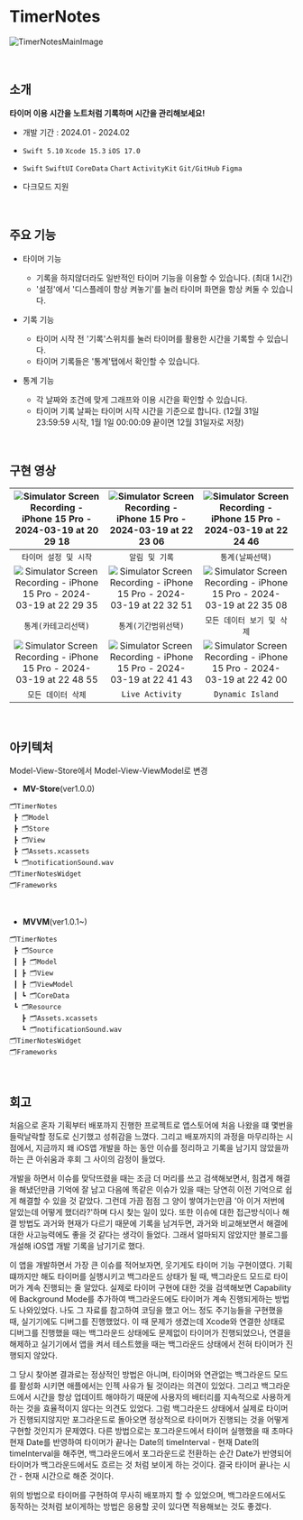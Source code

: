 # TimerNotes

![TimerNotesMainImage](https://github.com/sikim4991/TimerNotes/assets/73647861/f0229f8c-d86c-43c7-b8ae-0a81302becb4)

<br>

## 소개

__타이머 이용 시간을 노트처럼 기록하며 시간을 관리해보세요!__

- 개발 기간 : 2024.01 - 2024.02

- `Swift 5.10` `Xcode 15.3` `iOS 17.0`

- `Swift` `SwiftUI` `CoreData` `Chart` `ActivityKit` `Git/GitHub` `Figma`

- 다크모드 지원

<br>

## 주요 기능

- 타이머 기능
  - 기록을 하지않더라도 일반적인 타이머 기능을 이용할 수 있습니다. (최대 1시간)
  - '설정'에서 '디스플레이 항상 켜놓기'를 눌러 타이머 화면을 항상 켜둘 수 있습니다.

- 기록 기능
  - 타이머 시작 전 '기록'스위치를 눌러 타이머를 활용한 시간을 기록할 수 있습니다.
  - 타이머 기록들은 '통계'탭에서 확인할 수 있습니다.

- 통계 기능
  - 각 날짜와 조건에 맞게 그래프와 이용 시간을 확인할 수 있습니다.
  - 타이머 기록 날짜는 타이머 시작 시간을 기준으로 합니다. (12월 31일 23:59:59 시작, 1월 1일 00:00:09 끝이면 12월 31일자로 저장)
 
<br>

## 구현 영상

|![Simulator Screen Recording - iPhone 15 Pro - 2024-03-19 at 20 29 18](https://github.com/APP-iOS2/final-billbuddy/assets/73647861/02dcb24a-091d-4d9f-9f8c-57085fb979be)|![Simulator Screen Recording - iPhone 15 Pro - 2024-03-19 at 22 23 06](https://github.com/APP-iOS2/final-billbuddy/assets/73647861/2ae70320-bf76-49a7-a79f-c50a9d8aab50)|![Simulator Screen Recording - iPhone 15 Pro - 2024-03-19 at 22 24 46](https://github.com/APP-iOS2/final-billbuddy/assets/73647861/1f6d68bc-8d9c-4eb8-a5f3-311446dd6751)|
| :---: | :---: | :---: |
|`타이머 설정 및 시작`|`알림 및 기록`|`통계(날짜선택)`|
|![Simulator Screen Recording - iPhone 15 Pro - 2024-03-19 at 22 29 35](https://github.com/APP-iOS2/final-billbuddy/assets/73647861/c5f1a9ab-fc2a-447b-87e0-875138f52747)|![Simulator Screen Recording - iPhone 15 Pro - 2024-03-19 at 22 32 51](https://github.com/APP-iOS2/final-billbuddy/assets/73647861/6541561d-3aef-4606-8331-695616bf9f81)|![Simulator Screen Recording - iPhone 15 Pro - 2024-03-19 at 22 35 08](https://github.com/APP-iOS2/final-billbuddy/assets/73647861/1f187504-a245-4691-bb81-02f1722f1d23)|
|`통계(카테고리선택)`|`통계(기간범위선택)`|`모든 데이터 보기 및 삭제`|
|![Simulator Screen Recording - iPhone 15 Pro - 2024-03-19 at 22 48 55](https://github.com/APP-iOS2/final-billbuddy/assets/73647861/32dcecc0-50f1-4974-a03f-672daf48b03d)|![Simulator Screen Recording - iPhone 15 Pro - 2024-03-19 at 22 41 43](https://github.com/APP-iOS2/final-billbuddy/assets/73647861/01229be5-4e08-4eb5-99bd-75cf8ee52f43)|![Simulator Screen Recording - iPhone 15 Pro - 2024-03-19 at 22 42 00](https://github.com/APP-iOS2/final-billbuddy/assets/73647861/4a9454a6-48d0-45e2-868f-7dbce58bb078)|
|`모든 데이터 삭제`|`Live Activity`|`Dynamic Island`|

<br>

## 아키텍처

Model-View-Store에서 Model-View-ViewModel로 변경

- __MV-Store__(ver1.0.0)
```
🗂TimerNotes
 ┣ 🗂Model
 ┣ 🗂Store
 ┣ 🗂View
 ┣ 🗂Assets.xcassets
 ┗ 🗂notificationSound.wav
🗂TimerNotesWidget
🗂Frameworks
```

<br>

- __MVVM__(ver1.0.1~)
```
🗂TimerNotes
 ┣ 🗂Source
 ┃ ┣ 🗂Model
 ┃ ┣ 🗂View
 ┃ ┣ 🗂ViewModel
 ┃ ┗ 🗂CoreData
 ┗ 🗂Resource
   ┣ 🗂Assets.xcassets
   ┗ 🗂notificationSound.wav
🗂TimerNotesWidget
🗂Frameworks
```

<br>

## 회고

 처음으로 혼자 기획부터 배포까지 진행한 프로젝트로 앱스토어에 처음 나왔을 떄 몇번을 들락날락할 정도로 신기했고 성취감을 느꼈다.
 그리고 배포까지의 과정을 마무리하는 시점에서, 지금까지 왜 iOS앱 개발을 하는 동안 이슈를 정리하고 기록을 남기지 않았을까 하는 큰 아쉬움과 후회 그 사이의 감정이 들었다.

 개발을 하면서 이슈를 맞닥뜨렸을 때는 조금 더 머리를 쓰고 검색해보면서, 힘겹게 해결을 해냈던만큼 기억에 잘 남고 다음에 똑같은 이슈가 있을 때는 당연히 이전 기억으로 쉽게 해결할 수 있을 것 같았다.
 그런데 가끔 점점 그 양이 쌓여가는만큼  '아 이거 저번에 알았는데 어떻게 했더라?'하며 다시 찾는 일이 있다. 또한 이슈에 대한 접근방식이나 해결 방법도 과거와 현재가 다르기 때문에 기록을 남겨두면, 과거와 비교해보면서 해결에 대한 사고능력에도 좋을 것 같다는 생각이 들었다.
 그래서 얼마되지 않았지만 블로그를 개설해 iOS앱 개발 기록을 남기기로 했다.

 이 앱을 개발하면서 가장 큰 이슈를 적어보자면, 웃기게도 타이머 기능 구현이였다. 기획 떄까지만 해도 타이머를 실행시키고 백그라운드 상태가 될 때, 백그라운드 모드로 타이머가 계속 진행되는 줄 알았다.
 실제로 타이머 구현에 대한 것을 검색해보면 Capability에 Background Mode를 추가하여 백그라운드에도 타이머가 계속 진행되게하는 방법도 나와있었다. 나도 그 자료를 참고하여 코딩을 했고 어느 정도 주기능들을 구현했을 때, 실기기에도 디버그를 진행했었다.
 이 때 문제가 생겼는데 Xcode와 연결한 상태로 디버그를 진행했을 때는 백그라운드 상태에도 문제없이 타이머가 진행되었으나, 연결을 해제하고 실기기에서 앱을 켜서 테스트했을 때는 백그라운드 상태에서 전혀 타이머가 진행되지 않았다.

 그 당시 찾아본 결과로는 정상적인 방법은 아니며, 타이머와 연관없는 백그라운드 모드를 활성화 시키면 애플에서는 인젝 사유가 될 것이라는 의견이 있었다. 그리고 백그라운드에서 시간을 항상 업데이트 해야하기 때문에 사용자의 배터리를 지속적으로 사용하게 하는 것을 효율적이지 않다는 의견도 있었다.
 그럼 백그라운드 상태에서 실제로 타이머가 진행되지않지만 포그라운드로 돌아오면 정상적으로 타이머가 진행되는 것을 어떻게 구현할 것인지가 문제였다. 다른 방법으로는 포그라운드에서 타이머 실행했을 때 초마다 현재 Date를 반영하여 타이머가 끝나는 Date의 timeInterval - 현재 Date의 timeInterval을
 해주면, 백그라운드에서 포그라운드로 전환하는 순간 Date가 반영되어 타이머가 백그라운드에서도 흐르는 것 처럼 보이게 하는 것이다. 결국 타이머 끝나는 시간 - 현재 시간으로 해준 것이다.

 위의 방법으로 타이머를 구현하여 무사히 배포까지 할 수 있었으며, 백그라운드에서도 동작하는 것처럼 보이게하는 방법은 응용할 곳이 있다면 적용해보는 것도 좋겠다.
